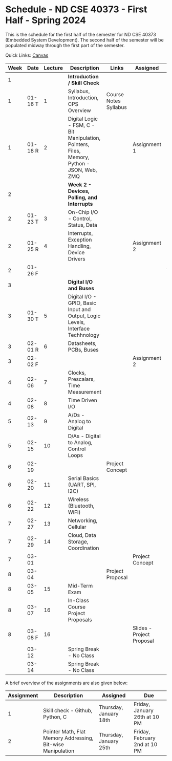 # Schedule - ND CSE 40373 - First Half - Spring 2024

This is the schedule for the first half of the semester for ND CSE 40373 (Embedded System Development).  The second half of the semester will be populated midway through the first part of the semester.

Quick Links: [Canvas](https://canvas.nd.edu)

| **Week** | **Date** | **Lecture** | **Description** | **Links** | **Assigned** | **Due** |
| --- | --- | --- | --- | --- | --- | --- |
| 1 | | | **Introduction / Skill Check** | | |
| 1 | 01-16 T |  1 | Syllabus, Introduction, CPS Overview | Course Notes <br> Syllabus | |
| 1 | 01-18 R |  2 | Digital Logic - FSM, C - Bit Manipulation, Pointers, Files, Memory, Python - JSON, Web, ZMQ | | Assignment 1 | |
| 2 | | | **Week 2 - Devices, Polling, and Interrupts** | | |
| 2 | 01-23 T |  3 | On-Chip I/O - Control, Status, Data | | |
| 2 | 01-25 R |  4 | Interrupts, Exception Handling, Device Drivers | | Assignment 2 | |
| 2 | 01-26 F | | | | | Assignment 1 |
| 3 | | | **Digital I/O and Buses** | | | 
| 3 | 01-30 T |  5 | Digital I/O - GPIO, Basic Input and Output, Logic Levels, Interface Techhnology | | |
| 3 | 02-01 R |  6 | Datasheets, PCBs, Buses | | |
| 3 | 02-02 F | | | | Assignment 2 |
| 4 | 02-06 |  7 | Clocks, Prescalars, Time Measurement | | |
| 4 | 02-08 |  8 | Time Driven I/O | | |
| 5 | 02-13 |  9 | A/Ds - Analog to Digital | | |
| 5 | 02-15 | 10 | D/As - Digital to Analog, Control Loops | | | 
| 6 | 02-19 |    | | Project Concept | |
| 6 | 02-20 | 11 | Serial Basics (UART, SPI, I2C) | | |
| 6 | 02-22 | 12 | Wireless (Bluetooth, WiFi) | | |
| 7 | 02-27 | 13 | Networking, Cellular | | |
| 7 | 02-29 | 14 | Cloud, Data Storage, Coordination | | |
| 7 | 03-01 | | | | Project Concept | 
| 8 | 03-04 | | | Project Proposal | | 
| 8 | 03-05 | 15 | Mid-Term Exam | | | 
| 8 | 03-07 | 16 | In-Class Course Project Proposals | | |   
| 8 | 03-08 F | 16 | | | Slides - Project Proposal | 
|   | 03-12 | | Spring Break - No Class | | | 
|   | 03-14 | | Spring Break - No Class | | | 
  
A brief overview of the assignments are also given below:

| Assignment | Description | Assigned | Due | 
| --- | --- | --- | --- | 
| 1 | Skill check - Github, Python, C | Thursday, January 18th | Friday, January 26th at 10 PM | 
| 2 | Pointer Math, Flat Memory Addressing, Bit-wise Manipulation | Thursday, January 25th | Friday, February 2nd at 10 PM |    


